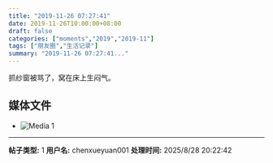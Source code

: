 ```yaml
---
title: "2019-11-26 07:27:41"
date: 2019-11-26T10:00:00+08:00
draft: false
categories: ["moments","2019","2019-11"]
tags: ["朋友圈","生活记录"]
summary: "2019-11-26 07:27:41..."
---
```


抓纱窗被骂了，窝在床上生闷气。

## 媒体文件

- ![Media 1](/Moments/photos/2019-11-26/201911260727410.jpg)

---

**帖子类型:** 1
**用户名:** chenxueyuan001
**处理时间:** 2025/8/28 20:22:42